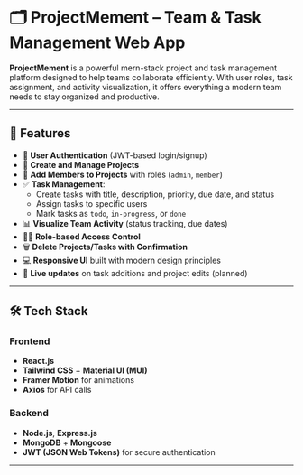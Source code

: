 # 🗂️ ProjectMement – Team & Task Management Web App

**ProjectMement** is a powerful mern-stack project and task management platform designed to help teams collaborate efficiently. With user roles, task assignment, and activity visualization, it offers everything a modern team needs to stay organized and productive.

---

## 🚀 Features

- 🔐 **User Authentication** (JWT-based login/signup)
- 📁 **Create and Manage Projects**
- 👥 **Add Members to Projects** with roles (`admin`, `member`)
- ✅ **Task Management**:
  - Create tasks with title, description, priority, due date, and status
  - Assign tasks to specific users
  - Mark tasks as `todo`, `in-progress`, or `done`
- 📊 **Visualize Team Activity** (status tracking, due dates)
- 👨‍💻 **Role-based Access Control**
- 🗑️ **Delete Projects/Tasks with Confirmation**
- 💻 **Responsive UI** built with modern design principles
- 🔄 **Live updates** on task additions and project edits (planned)

---

## 🛠️ Tech Stack

### Frontend
- **React.js**
- **Tailwind CSS** + **Material UI (MUI)**
- **Framer Motion** for animations
- **Axios** for API calls

### Backend
- **Node.js**, **Express.js**
- **MongoDB** + **Mongoose**
- **JWT (JSON Web Tokens)** for secure authentication

---


